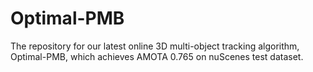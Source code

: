 # Optimal-PMB
The repository for our latest online 3D multi-object tracking algorithm, Optimal-PMB, which achieves AMOTA 0.765 on nuScenes test dataset.
